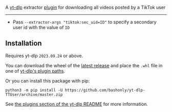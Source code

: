 A [yt-dlp](https://github.com/yt-dlp/yt-dlp) extractor [plugin](https://github.com/yt-dlp/yt-dlp#plugins) for downloading all videos posted by a TikTok user

---

 * Pass `--extractor-args "tiktok:sec_uid=ID"` to specify a secondary user id with the value of `ID`

## Installation

Requires yt-dlp `2023.09.24` or above.

You can download the wheel of the [latest release](https://github.com/bashonly/yt-dlp-TTUser/releases/latest) and place the `.whl` file in one of [yt-dlp's plugin paths](https://github.com/yt-dlp/yt-dlp#installing-plugins).

Or you can install this package with pip:
```
python3 -m pip install -U https://github.com/bashonly/yt-dlp-TTUser/archive/master.zip
```

See [the plugins section of the yt-dlp README](https://github.com/yt-dlp/yt-dlp#installing-plugins) for more information.
